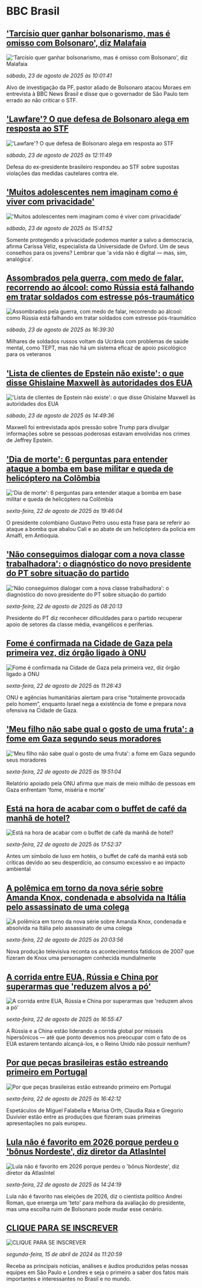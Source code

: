 # BBC Brasil## ['Tarcísio quer ganhar bolsonarismo, mas é omisso com Bolsonaro', diz Malafaia](https://www.bbc.com/portuguese/articles/cqxgper95q8o?at_medium=RSS&at_campaign=rss?at_campaign=githubrss)!['Tarcísio quer ganhar bolsonarismo, mas é omisso com Bolsonaro', diz Malafaia](https://ichef.bbci.co.uk/ace/ws/240/cpsprodpb/1e21/live/3343e0e0-7fb5-11f0-a34f-318be3fb0481.jpg)_sábado, 23 de agosto de 2025 às 10:01:41_Alvo de investigação da PF, pastor aliado de Bolsonaro atacou Moraes em entrevista à BBC News Brasil e disse que o governador de São Paulo tem errado ao não criticar o STF.## ['Lawfare'? O que defesa de Bolsonaro alega em resposta ao STF](https://www.bbc.com/portuguese/articles/c939xjlgqd2o?at_medium=RSS&at_campaign=rss?at_campaign=githubrss)!['Lawfare'? O que defesa de Bolsonaro alega em resposta ao STF](https://ichef.bbci.co.uk/ace/ws/240/cpsprodpb/59b1/live/9fcaef60-8019-11f0-a34f-318be3fb0481.jpg)_sábado, 23 de agosto de 2025 às 12:11:49_Defesa do ex-presidente brasileiro respondeu ao STF sobre supostas violações das medidas cautelares contra ele.## ['Muitos adolescentes nem imaginam como é viver com privacidade'](https://www.bbc.com/portuguese/articles/cgjyzl4l8ngo?at_medium=RSS&at_campaign=rss?at_campaign=githubrss)!['Muitos adolescentes nem imaginam como é viver com privacidade'](https://ichef.bbci.co.uk/ace/ws/240/cpsprodpb/1474/live/c6df3980-8037-11f0-83cc-c5da98c419b8.jpg)_sábado, 23 de agosto de 2025 às 15:41:52_Somente protegendo a privacidade podemos manter a salvo a democracia, afirma Carissa Véliz, especialista da Universidade de Oxford. Um de seus conselhos para os jovens? Lembrar que 'a vida não é digital — mas, sim, analógica'.## [Assombrados pela guerra, com medo de falar, recorrendo ao álcool: como Rússia está falhando em tratar soldados com estresse pós-traumático](https://www.bbc.com/portuguese/articles/cr5r1edere9o?at_medium=RSS&at_campaign=rss?at_campaign=githubrss)![Assombrados pela guerra, com medo de falar, recorrendo ao álcool: como Rússia está falhando em tratar soldados com estresse pós-traumático](https://ichef.bbci.co.uk/ace/ws/240/cpsprodpb/d436/live/4d63b100-6e0b-11f0-aeff-9d04adb9c80e.jpg)_sábado, 23 de agosto de 2025 às 16:39:30_Milhares de soldados russos voltam da Ucrânia com problemas de saúde mental, como TEPT, mas não há um sistema eficaz de apoio psicológico para os veteranos## ['Lista de clientes de Epstein não existe': o que disse Ghislaine Maxwell às autoridades dos EUA](https://www.bbc.com/portuguese/articles/cwye23y92r2o?at_medium=RSS&at_campaign=rss?at_campaign=githubrss)!['Lista de clientes de Epstein não existe': o que disse Ghislaine Maxwell às autoridades dos EUA](https://ichef.bbci.co.uk/ace/ws/240/cpsprodpb/0dad/live/99c0ab30-7f99-11f0-84a2-0722ea84f1f9.jpg)_sábado, 23 de agosto de 2025 às 14:49:36_Maxwell foi entrevistada após pressão sobre Trump para divulgar informações sobre se pessoas poderosas estavam envolvidas nos crimes de Jeffrey Epstein.## ['Dia de morte': 6 perguntas para entender ataque a bomba em base militar e queda de helicóptero na Colômbia](https://www.bbc.com/portuguese/articles/cj4w0rgp9v2o?at_medium=RSS&at_campaign=rss?at_campaign=githubrss)!['Dia de morte': 6 perguntas para entender ataque a bomba em base militar e queda de helicóptero na Colômbia](https://ichef.bbci.co.uk/ace/ws/240/cpsprodpb/bce1/live/dbf66de0-7eeb-11f0-bfa0-c3d00ea57cad.jpg)_sexta-feira, 22 de agosto de 2025 às 19:46:04_O presidente colombiano Gustavo Petro usou esta frase para se referir ao ataque a bomba que abalou Cali e ao abate de um helicóptero da polícia em Amalfi, em Antioquia.## ['Não conseguimos dialogar com a nova classe trabalhadora': o diagnóstico do novo presidente do PT sobre situação do partido](https://www.bbc.com/portuguese/articles/cj0ydym93nlo?at_medium=RSS&at_campaign=rss?at_campaign=githubrss)!['Não conseguimos dialogar com a nova classe trabalhadora': o diagnóstico do novo presidente do PT sobre situação do partido](https://ichef.bbci.co.uk/ace/ws/240/cpsprodpb/6e34/live/a12e8d90-7d25-11f0-a34f-318be3fb0481.png)_sexta-feira, 22 de agosto de 2025 às 08:20:13_Presidente do PT diz reconhecer dificuldades para o partido recuperar apoio de setores da classe média, evangélicos e periferias.## [Fome é confirmada na Cidade de Gaza pela primeira vez, diz órgão ligado à ONU ](https://www.bbc.com/portuguese/articles/cn92pln37v4o?at_medium=RSS&at_campaign=rss?at_campaign=githubrss)![Fome é confirmada na Cidade de Gaza pela primeira vez, diz órgão ligado à ONU ](https://ichef.bbci.co.uk/ace/ws/240/cpsprodpb/4e48/live/5307ec90-7f43-11f0-ace8-c7fe3706c172.jpg)_sexta-feira, 22 de agosto de 2025 às 11:26:43_ONU e agências humanitárias alertam para crise “totalmente provocada pelo homem”, enquanto Israel nega a existência de fome e prepara nova ofensiva na Cidade de Gaza.## ['Meu filho não sabe qual o gosto de uma fruta': a fome em Gaza segundo seus moradores](https://www.bbc.com/portuguese/articles/clyrp4v728wo?at_medium=RSS&at_campaign=rss?at_campaign=githubrss)!['Meu filho não sabe qual o gosto de uma fruta': a fome em Gaza segundo seus moradores](https://ichef.bbci.co.uk/ace/ws/240/cpsprodpb/225b/live/11857c20-7f74-11f0-a34f-318be3fb0481.jpg)_sexta-feira, 22 de agosto de 2025 às 19:51:04_Relatório apoiado pela ONU afirma que mais de meio milhão de pessoas em Gaza enfrentam 'fome, miséria e morte'## [Está na hora de acabar com o buffet de café da manhã de hotel?](https://www.bbc.com/portuguese/articles/ckgjw2dyv2ro?at_medium=RSS&at_campaign=rss?at_campaign=githubrss)![Está na hora de acabar com o buffet de café da manhã de hotel?](https://ichef.bbci.co.uk/ace/ws/240/cpsprodpb/5f73/live/37104bb0-7ec4-11f0-83cc-c5da98c419b8.jpg)_sexta-feira, 22 de agosto de 2025 às 17:52:37_Antes um símbolo de luxo em hotéis, o buffet de café da manhã está sob críticas devido ao seu desperdício, ao consumo excessivo e ao impacto ambiental## [A polêmica em torno da nova série sobre Amanda Knox, condenada e absolvida na Itália pelo assassinato de uma colega](https://www.bbc.com/portuguese/articles/cdxyp9pdz1ro?at_medium=RSS&at_campaign=rss?at_campaign=githubrss)![A polêmica em torno da nova série sobre Amanda Knox, condenada e absolvida na Itália pelo assassinato de uma colega](https://ichef.bbci.co.uk/ace/ws/240/cpsprodpb/954e/live/f75dcb10-7e09-11f0-8eb8-35bafe422412.jpg)_sexta-feira, 22 de agosto de 2025 às 20:03:56_Nova produção televisiva reconta os acontecimentos fatídicos de 2007 que fizeram de Knox uma personagem conhecida mundialmente## [A corrida entre EUA, Rússia e China por superarmas que 'reduzem alvos a pó'](https://www.bbc.com/portuguese/articles/cn5e35p9py1o?at_medium=RSS&at_campaign=rss?at_campaign=githubrss)![A corrida entre EUA, Rússia e China por superarmas que 'reduzem alvos a pó'](https://ichef.bbci.co.uk/ace/ws/240/cpsprodpb/633d/live/7f7225a0-7f4a-11f0-83cc-c5da98c419b8.jpg)_sexta-feira, 22 de agosto de 2025 às 16:55:47_A Rússia e a China estão liderando a corrida global por mísseis hipersônicos — até que ponto devemos nos preocupar com o fato de os EUA estarem tentando alcançá-los, e o Reino Unido não possuir nenhum?## [Por que peças brasileiras estão estreando primeiro em Portugal](https://www.bbc.com/portuguese/articles/c05edd644jlo?at_medium=RSS&at_campaign=rss?at_campaign=githubrss)![Por que peças brasileiras estão estreando primeiro em Portugal](https://ichef.bbci.co.uk/ace/ws/240/cpsprodpb/c438/live/34d34ed0-7ed6-11f0-b05d-d9e8448eff88.jpg)_sexta-feira, 22 de agosto de 2025 às 16:42:12_Espetáculos de Miguel Falabella e Marisa Orth, Claudia Raia e Gregorio Duvivier estão entre as produções que fizeram suas primeiras apresentações no país europeu.## [Lula não é favorito em 2026 porque perdeu o 'bônus Nordeste', diz diretor da AtlasIntel](https://www.bbc.com/portuguese/articles/c1kzrglj0dno?at_medium=RSS&at_campaign=rss?at_campaign=githubrss)![Lula não é favorito em 2026 porque perdeu o 'bônus Nordeste', diz diretor da AtlasIntel](https://ichef.bbci.co.uk/ace/ws/240/cpsprodpb/61f0/live/8c116d80-7eb8-11f0-a5e2-236e16f99597.jpg)_sexta-feira, 22 de agosto de 2025 às 14:24:19_Lula não é favorito nas eleições de 2026, diz o cientista político Andrei Roman, que enxerga um 'teto' para melhora da avaliação do presidente, mas uma escolha ruim de Bolsonaro pode mudar esse cenário.## [CLIQUE PARA SE INSCREVER](https://bbc.in/3UkB2wH?at_medium=RSS&at_campaign=rss?at_campaign=githubrss)![CLIQUE PARA SE INSCREVER](https://ichef.bbci.co.uk/ace/standard/240/cpsprodpb/45da/live/56e64420-2264-11ef-80aa-699d54c46324.png)_segunda-feira, 15 de abril de 2024 às 11:20:59_Receba as principais notícias, análises e áudios produzidos pelas nossas equipes em São Paulo e Londres e seja o primeiro a saber dos fatos mais importantes e interessantes no Brasil e no mundo.